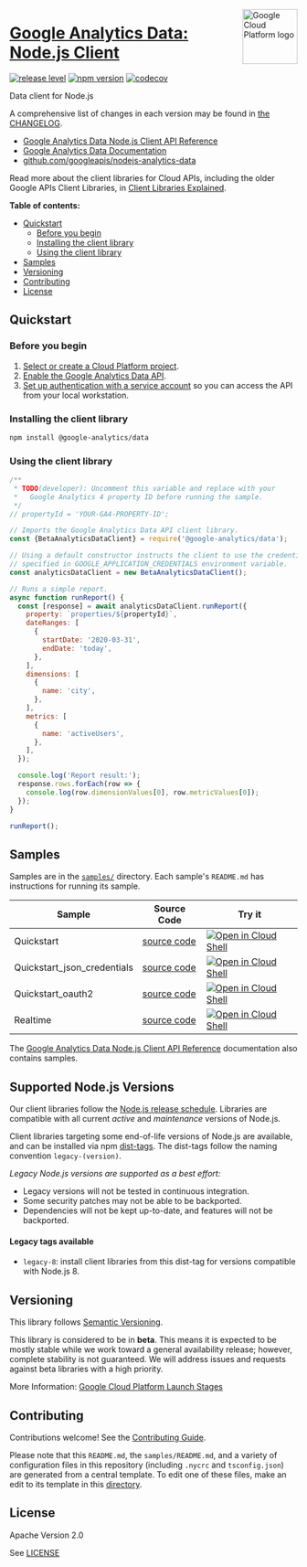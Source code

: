 [//]: # "This README.md file is auto-generated, all changes to this file will be lost."
[//]: # "To regenerate it, use `python -m synthtool`."
<img src="https://avatars2.githubusercontent.com/u/2810941?v=3&s=96" alt="Google Cloud Platform logo" title="Google Cloud Platform" align="right" height="96" width="96"/>

# [Google Analytics Data: Node.js Client](https://github.com/googleapis/nodejs-analytics-data)

[![release level](https://img.shields.io/badge/release%20level-beta-yellow.svg?style=flat)](https://cloud.google.com/terms/launch-stages)
[![npm version](https://img.shields.io/npm/v/@google-analytics/data.svg)](https://www.npmjs.org/package/@google-analytics/data)
[![codecov](https://img.shields.io/codecov/c/github/googleapis/nodejs-analytics-data/master.svg?style=flat)](https://codecov.io/gh/googleapis/nodejs-analytics-data)




Data client for Node.js


A comprehensive list of changes in each version may be found in
[the CHANGELOG](https://github.com/googleapis/nodejs-analytics-data/blob/master/CHANGELOG.md).

* [Google Analytics Data Node.js Client API Reference][client-docs]
* [Google Analytics Data Documentation][product-docs]
* [github.com/googleapis/nodejs-analytics-data](https://github.com/googleapis/nodejs-analytics-data)

Read more about the client libraries for Cloud APIs, including the older
Google APIs Client Libraries, in [Client Libraries Explained][explained].

[explained]: https://cloud.google.com/apis/docs/client-libraries-explained

**Table of contents:**


* [Quickstart](#quickstart)
  * [Before you begin](#before-you-begin)
  * [Installing the client library](#installing-the-client-library)
  * [Using the client library](#using-the-client-library)
* [Samples](#samples)
* [Versioning](#versioning)
* [Contributing](#contributing)
* [License](#license)

## Quickstart

### Before you begin

1.  [Select or create a Cloud Platform project][projects].
1.  [Enable the Google Analytics Data API][enable_api].
1.  [Set up authentication with a service account][auth] so you can access the
    API from your local workstation.

### Installing the client library

```bash
npm install @google-analytics/data
```


### Using the client library

```javascript
/**
 * TODO(developer): Uncomment this variable and replace with your
 *   Google Analytics 4 property ID before running the sample.
 */
// propertyId = 'YOUR-GA4-PROPERTY-ID';

// Imports the Google Analytics Data API client library.
const {BetaAnalyticsDataClient} = require('@google-analytics/data');

// Using a default constructor instructs the client to use the credentials
// specified in GOOGLE_APPLICATION_CREDENTIALS environment variable.
const analyticsDataClient = new BetaAnalyticsDataClient();

// Runs a simple report.
async function runReport() {
  const [response] = await analyticsDataClient.runReport({
    property: `properties/${propertyId}`,
    dateRanges: [
      {
        startDate: '2020-03-31',
        endDate: 'today',
      },
    ],
    dimensions: [
      {
        name: 'city',
      },
    ],
    metrics: [
      {
        name: 'activeUsers',
      },
    ],
  });

  console.log('Report result:');
  response.rows.forEach(row => {
    console.log(row.dimensionValues[0], row.metricValues[0]);
  });
}

runReport();

```



## Samples

Samples are in the [`samples/`](https://github.com/googleapis/nodejs-analytics-data/tree/master/samples) directory. Each sample's `README.md` has instructions for running its sample.

| Sample                      | Source Code                       | Try it |
| --------------------------- | --------------------------------- | ------ |
| Quickstart | [source code](https://github.com/googleapis/nodejs-analytics-data/blob/master/samples/quickstart.js) | [![Open in Cloud Shell][shell_img]](https://console.cloud.google.com/cloudshell/open?git_repo=https://github.com/googleapis/nodejs-analytics-data&page=editor&open_in_editor=samples/quickstart.js,samples/README.md) |
| Quickstart_json_credentials | [source code](https://github.com/googleapis/nodejs-analytics-data/blob/master/samples/quickstart_json_credentials.js) | [![Open in Cloud Shell][shell_img]](https://console.cloud.google.com/cloudshell/open?git_repo=https://github.com/googleapis/nodejs-analytics-data&page=editor&open_in_editor=samples/quickstart_json_credentials.js,samples/README.md) |
| Quickstart_oauth2 | [source code](https://github.com/googleapis/nodejs-analytics-data/blob/master/samples/quickstart_oauth2.js) | [![Open in Cloud Shell][shell_img]](https://console.cloud.google.com/cloudshell/open?git_repo=https://github.com/googleapis/nodejs-analytics-data&page=editor&open_in_editor=samples/quickstart_oauth2.js,samples/README.md) |
| Realtime | [source code](https://github.com/googleapis/nodejs-analytics-data/blob/master/samples/realtime.js) | [![Open in Cloud Shell][shell_img]](https://console.cloud.google.com/cloudshell/open?git_repo=https://github.com/googleapis/nodejs-analytics-data&page=editor&open_in_editor=samples/realtime.js,samples/README.md) |



The [Google Analytics Data Node.js Client API Reference][client-docs] documentation
also contains samples.

## Supported Node.js Versions

Our client libraries follow the [Node.js release schedule](https://nodejs.org/en/about/releases/).
Libraries are compatible with all current _active_ and _maintenance_ versions of
Node.js.

Client libraries targeting some end-of-life versions of Node.js are available, and
can be installed via npm [dist-tags](https://docs.npmjs.com/cli/dist-tag).
The dist-tags follow the naming convention `legacy-(version)`.

_Legacy Node.js versions are supported as a best effort:_

* Legacy versions will not be tested in continuous integration.
* Some security patches may not be able to be backported.
* Dependencies will not be kept up-to-date, and features will not be backported.

#### Legacy tags available

* `legacy-8`: install client libraries from this dist-tag for versions
  compatible with Node.js 8.

## Versioning

This library follows [Semantic Versioning](http://semver.org/).



This library is considered to be in **beta**. This means it is expected to be
mostly stable while we work toward a general availability release; however,
complete stability is not guaranteed. We will address issues and requests
against beta libraries with a high priority.




More Information: [Google Cloud Platform Launch Stages][launch_stages]

[launch_stages]: https://cloud.google.com/terms/launch-stages

## Contributing

Contributions welcome! See the [Contributing Guide](https://github.com/googleapis/nodejs-analytics-data/blob/master/CONTRIBUTING.md).

Please note that this `README.md`, the `samples/README.md`,
and a variety of configuration files in this repository (including `.nycrc` and `tsconfig.json`)
are generated from a central template. To edit one of these files, make an edit
to its template in this
[directory](https://github.com/googleapis/synthtool/tree/master/synthtool/gcp/templates/node_library).

## License

Apache Version 2.0

See [LICENSE](https://github.com/googleapis/nodejs-analytics-data/blob/master/LICENSE)

[client-docs]: https://googleapis.dev/nodejs/analytics-data/latest/index.html
[product-docs]: https://developers.google.com/analytics/trusted-testing/analytics-data
[shell_img]: https://gstatic.com/cloudssh/images/open-btn.png
[projects]: https://console.cloud.google.com/project
[billing]: https://support.google.com/cloud/answer/6293499#enable-billing
[enable_api]: https://console.cloud.google.com/flows/enableapi?apiid=analyticsdata.googleapis.com
[auth]: https://cloud.google.com/docs/authentication/getting-started
